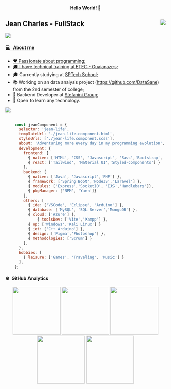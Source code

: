 


<h4 align="center"> Hello World! 👋 </h4>

## Jean Charles - FullStack <img src="https://komarev.com/ghpvc/?username=jeancharlesx64&color=539BF5" align="right">
<a href="https://github.com/DenverCoder1/readme-typing-svg"><img src="https://readme-typing-svg.herokuapp.com?&font=IBM+Plex+Sans&color=&size=20&lines=Software+Developer+and+Analyst;" />

#### 💻 &nbsp; About me
- ❤ Passionate about programming;
- 🎓 I have technical training at [ETEC - Guaianazes](https://www.cps.sp.gov.br/etecs/etec-de-guaianazes-guaianazes/);
- 🎓 Currently studying at [SPTech School](https://www.sptech.school/);
- 📚 Working on an data analysis project (https://github.com/DataSane) from the 2nd semester of college;
- 💼 Backend Developer at [Stefanini Group](https://stefanini.com/pt-br);
- 🌱 Open to learn any technology.

<img src="https://user-images.githubusercontent.com/73097560/115834477-dbab4500-a447-11eb-908a-139a6edaec5c.gif"><br><br>

```javascript 
	const jeanComponent = {
	  selector: 'jean-life',
	  templateUrl: './jean-life.component.html',
	  styleUrls: ['./jean-life.component.scss'],
	  about: 'Adventuring more every day in my programming evolution',
	  development: {
	    frontend: [
	      { native: ['HTML', 'CSS', 'Javascript', 'Sass','Bootstrap', 'Materialize'] },
	      { react: ['Tailwind', 'Material UI','Styled-components'] }
	    ],
	    backend: [
	      { native: ['Java', 'Javascript','PHP'] },
	      { framework: ['Spring Boot','NodeJS','Laravel'] },
	      { modules: ['Express','SocketIO', 'EJS','Handlebars']},
	      { pkgManager: ['NPM', 'Yarn']}
	    ],
	    others: [
	      { ide: ['VSCode', 'Eclipse', 'Arduino'] },
	      { database: ['MySQL', 'SQL Server','MongoDB'] },
	      { cloud: ['Azure'] },
              { toolsDev: ['Vite','Xampp'] },
	      { op: ['Windows','Kali Linux'] }
	      { iot: ['C++ Arduino'] },
	      { design: ['Figma','Photoshop'] },
	      { methodologies: ['Scrum'] }
	    ],
	  },
	  hobbies: [
	    { leisure: ['Games', 'Traveling', 'Music'] }
	  ],
	};
```

#### ⚙️ &nbsp;GitHub Analytics 
<div align="center">
  <img height="150em" src="http://github-profile-summary-cards.vercel.app/api/cards/stats?username=jeancharlesx64&theme=github_dark"/> 
  <img height="150em" src="https://github-readme-stats.vercel.app/api/top-langs/?username=jeancharlesx64&layout=compact&langs_count=7&theme=github_dark&hide_border=true"/>
  <img height="150em" src="http://github-profile-summary-cards.vercel.app/api/cards/repos-per-language?username=jeancharlesx64&theme=github_dark"/>
  <img height="150em" src="http://github-profile-summary-cards.vercel.app/api/cards/profile-details?username=jeancharlesx64&theme=github_dark"/>
  <img height="150em" src="http://github-profile-summary-cards.vercel.app/api/cards/productive-time?username=jeancharlesx64&theme=github_dark&utcOffset=-3"/> <br>
</div>

